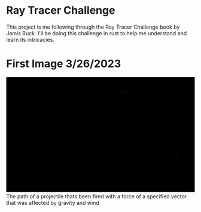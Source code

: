 # Ray Tracer Challenge
This project is me following through the Ray Tracer Challenge book by Jamis Buck.
I'll be doing this challenge in rust to help me understand and learn its intricacies.
# First Image 3/26/2023
![alt text](https://github.com/jmstevers/rust-ray-tracer-challenge/blob/main/output.jpg?raw=true)
The path of a projectile thats been fired with a force of a specified vector that was affected by gravity and wind
